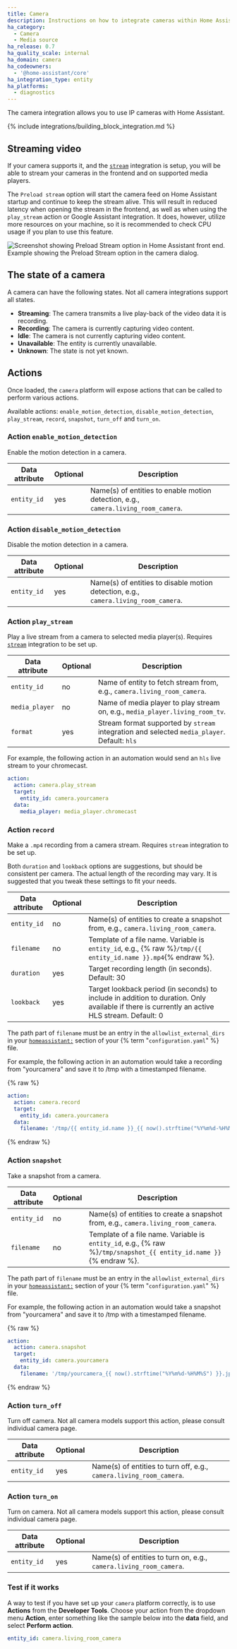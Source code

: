 ```yaml
---
title: Camera
description: Instructions on how to integrate cameras within Home Assistant.
ha_category:
  - Camera
  - Media source
ha_release: 0.7
ha_quality_scale: internal
ha_domain: camera
ha_codeowners:
  - '@home-assistant/core'
ha_integration_type: entity
ha_platforms:
  - diagnostics
---
```


The camera integration allows you to use IP cameras with Home Assistant.

{% include integrations/building_block_integration.md %}

## Streaming video

If your camera supports it, and the [`stream`](/integrations/stream) integration is setup, you will be able to stream your cameras in the frontend and on supported media players.

The `Preload stream` option will start the camera feed on Home Assistant startup and continue to keep the stream alive. This will result in reduced latency when opening the stream in the frontend, as well as when using the `play_stream` action or Google Assistant integration. It does, however, utilize more resources on your machine, so it is recommended to check CPU usage if you plan to use this feature.

<p class='img'>
  <img src='/images/integrations/camera/preload-stream.png' alt='Screenshot showing Preload Stream option in Home Assistant front end.'>
  Example showing the Preload Stream option in the camera dialog.
</p>

## The state of a camera

A camera can have the following states. Not all camera integrations support all states.

- **Streaming**: The camera transmits a live play-back of the video data it is recording.
- **Recording**: The camera is currently capturing video content.
- **Idle**: The camera is not currently capturing video content.
- **Unavailable**: The entity is currently unavailable.
- **Unknown**: The state is not yet known.

## Actions

Once loaded, the `camera` platform will expose actions that can be called to perform various actions.

Available actions: `enable_motion_detection`, `disable_motion_detection`, `play_stream`, `record`, `snapshot`, `turn_off` and `turn_on`.

### Action `enable_motion_detection`

Enable the motion detection in a camera.

| Data attribute | Optional | Description                                                                        |
| -------------- | -------- | ---------------------------------------------------------------------------------- |
| `entity_id`    | yes      | Name(s) of entities to enable motion detection, e.g., `camera.living_room_camera`. |

### Action `disable_motion_detection`

Disable the motion detection in a camera.

| Data attribute | Optional | Description                                                                         |
| -------------- | -------- | ----------------------------------------------------------------------------------- |
| `entity_id`    | yes      | Name(s) of entities to disable motion detection, e.g., `camera.living_room_camera`. |

### Action `play_stream`

Play a live stream from a camera to selected media player(s). Requires [`stream`](/integrations/stream) integration to be set up.

| Data attribute | Optional | Description                                                                                 |
| -------------- | -------- | ------------------------------------------------------------------------------------------- |
| `entity_id`    | no       | Name of entity to fetch stream from, e.g., `camera.living_room_camera`.                     |
| `media_player` | no       | Name of media player to play stream on, e.g., `media_player.living_room_tv`.                |
| `format`       | yes      | Stream format supported by `stream` integration and selected `media_player`. Default: `hls` |

For example, the following action in an automation would send an `hls` live stream to your chromecast.

```yaml
action:
  action: camera.play_stream
  target:
    entity_id: camera.yourcamera
  data:
    media_player: media_player.chromecast
```

### Action `record`

Make a `.mp4` recording from a camera stream. Requires `stream` integration to be set up.

Both `duration` and `lookback` options are suggestions, but should be consistent per camera.  The actual length of the recording may vary. It is suggested that you tweak these settings to fit your needs.

| Data attribute | Optional | Description                                                                                                                                    |
| -------------- | -------- | ---------------------------------------------------------------------------------------------------------------------------------------------- |
| `entity_id`    | no       | Name(s) of entities to create a snapshot from, e.g., `camera.living_room_camera`.                                                              |
| `filename`     | no       | Template of a file name. Variable is `entity_id`, e.g., {% raw %}`/tmp/{{ entity_id.name }}.mp4`{% endraw %}.                                  |
| `duration`     | yes      | Target recording length (in seconds). Default: 30                                                                                              |
| `lookback`     | yes      | Target lookback period (in seconds) to include in addition to duration.  Only available if there is currently an active HLS stream. Default: 0 |

The path part of `filename` must be an entry in the `allowlist_external_dirs` in your [`homeassistant:`](/integrations/homeassistant/#allowlist_external_dirs) section of your {% term "`configuration.yaml`" %} file.

For example, the following action in an automation would take a recording from "yourcamera" and save it to /tmp with a timestamped filename.

{% raw %}

```yaml
action:
  action: camera.record
  target:
    entity_id: camera.yourcamera
  data:
    filename: '/tmp/{{ entity_id.name }}_{{ now().strftime("%Y%m%d-%H%M%S") }}.mp4'
```

{% endraw %}

### Action `snapshot`

Take a snapshot from a camera.

| Data attribute | Optional | Description                                                                                                        |
| -------------- | -------- | ------------------------------------------------------------------------------------------------------------------ |
| `entity_id`    | no       | Name(s) of entities to create a snapshot from, e.g., `camera.living_room_camera`.                                  |
| `filename`     | no       | Template of a file name. Variable is `entity_id`, e.g., {% raw %}`/tmp/snapshot_{{ entity_id.name }}`{% endraw %}. |

The path part of `filename` must be an entry in the `allowlist_external_dirs` in your [`homeassistant:`](/integrations/homeassistant/) section of your {% term "`configuration.yaml`" %} file.

For example, the following action in an automation would take a snapshot from "yourcamera" and save it to /tmp with a timestamped filename.

{% raw %}

```yaml
action:
  action: camera.snapshot
  target:
    entity_id: camera.yourcamera
  data:
    filename: '/tmp/yourcamera_{{ now().strftime("%Y%m%d-%H%M%S") }}.jpg'
```

{% endraw %}

### Action `turn_off`

Turn off camera. Not all camera models support this action, please consult individual camera page.

| Data attribute | Optional | Description                                                         |
| -------------- | -------- | ------------------------------------------------------------------- |
| `entity_id`    | yes      | Name(s) of entities to turn off, e.g., `camera.living_room_camera`. |

### Action `turn_on`

Turn on camera. Not all camera models support this action, please consult individual camera page.

| Data attribute | Optional | Description                                                        |
| -------------- | -------- | ------------------------------------------------------------------ |
| `entity_id`    | yes      | Name(s) of entities to turn on, e.g., `camera.living_room_camera`. |

### Test if it works

A way to test if you have set up your `camera` platform correctly, is to use **Actions** from the **Developer Tools**. Choose your action from the dropdown menu **Action**, enter something like the sample below into the **data** field, and select **Perform action**.

```yaml
entity_id: camera.living_room_camera
```
